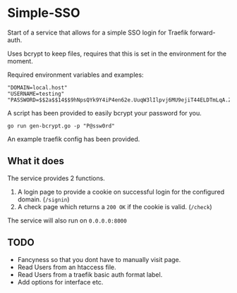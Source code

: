 # Simple-SSO

Start of a service that allows for a simple SSO login for Traefik forward-auth.

Uses bcrypt to keep files, requires that this is set in the environment for the moment. 

Required environment variables and examples:

```
"DOMAIN=local.host"
"USERNAME=testing"
"PASSWORD=$$2a$$14$$9hNpsQYk9Y4iP4en62e.UuqW3lIlpvj6MU9ejiT44ELDTmLqA.Zha"
```

A script has been provided to easily bcrypt your password for you. 

```
go run gen-bcrypt.go -p "P@ssw0rd"
```

An example traefik config has been provided. 


## What it does

The service provides 2 functions. 

1. A login page to provide a cookie on successful login for the configured domain. (`/signin`)
2. A check page which returns a `200 OK` if the cookie is valid. (`/check`)

The service will also run on `0.0.0.0:8000` 

## TODO

 - Fancyness so that you dont have to manually visit page.
 - Read Users from an htaccess file.
 - Read Users from a traefik basic auth format label.
 - Add options for interface etc. 

